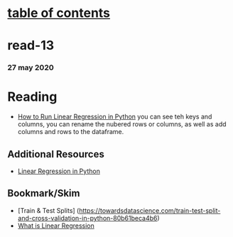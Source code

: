 # [table of contents](https://h-griffin.github.io/reading-notes-401/)
# read-13
### 27 may 2020

# Reading
- [How to Run Linear Regression in Python](http://bigdata-madesimple.com/how-to-run-linear-regression-in-python-scikit-learn/)
you can see teh keys and columns, you can rename the nubered rows or columns, as well as add columns and rows to the dataframe.

## Additional Resources
- [Linear Regression in Python](https://realpython.com/linear-regression-in-python/)

## Bookmark/Skim
- [Train & Test Splits] (https://towardsdatascience.com/train-test-split-and-cross-validation-in-python-80b61beca4b6)
- [What is Linear Regression](https://www.statisticssolutions.com/what-is-linear-regression/)
